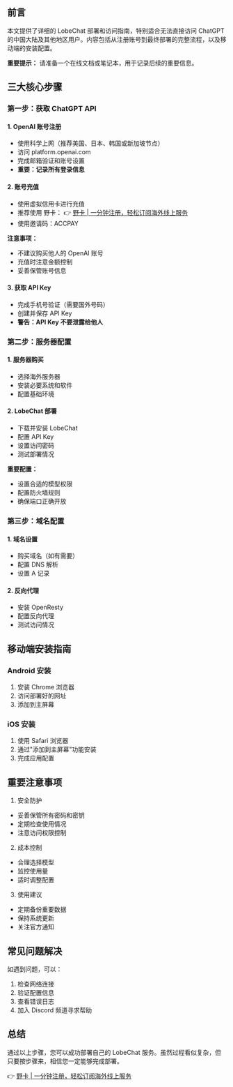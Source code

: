## 前言

本文提供了详细的 LobeChat 部署和访问指南，特别适合无法直接访问 ChatGPT 的中国大陆及其他地区用户。内容包括从注册账号到最终部署的完整流程，以及移动端的安装配置。

**重要提示：** 请准备一个在线文档或笔记本，用于记录后续的重要信息。

## 三大核心步骤

### 第一步：获取 ChatGPT API

#### 1. OpenAI 账号注册
- 使用科学上网（推荐美国、日本、韩国或新加坡节点）
- 访问 platform.openai.com
- 完成邮箱验证和账号设置
- **重要：记录所有登录信息**

#### 2. 账号充值
- 使用虚拟信用卡进行充值
- 推荐使用 野卡：
👉 [野卡 | 一分钟注册，轻松订阅海外线上服务](https://bit.ly/bewildcard)
- 使用邀请码：ACCPAY

**注意事项：**
- 不建议购买他人的 OpenAI 账号
- 充值时注意金额控制
- 妥善保管账号信息

#### 3. 获取 API Key
- 完成手机号验证（需要国外号码）
- 创建并保存 API Key
- **警告：API Key 不要泄露给他人**

### 第二步：服务器配置

#### 1. 服务器购买
- 选择海外服务器
- 安装必要系统和软件
- 配置基础环境

#### 2. LobeChat 部署
- 下载并安装 LobeChat
- 配置 API Key
- 设置访问密码
- 测试部署情况

**重要配置：**
- 设置合适的模型权限
- 配置防火墙规则
- 确保端口正确开放

### 第三步：域名配置

#### 1. 域名设置
- 购买域名（如有需要）
- 配置 DNS 解析
- 设置 A 记录

#### 2. 反向代理
- 安装 OpenResty
- 配置反向代理
- 测试访问情况

## 移动端安装指南

### Android 安装
1. 安装 Chrome 浏览器
2. 访问部署好的网址
3. 添加到主屏幕

### iOS 安装
1. 使用 Safari 浏览器
2. 通过"添加到主屏幕"功能安装
3. 完成应用配置

## 重要注意事项

1. 安全防护
- 妥善保管所有密码和密钥
- 定期检查使用情况
- 注意访问权限控制

2. 成本控制
- 合理选择模型
- 监控使用量
- 适时调整配置

3. 使用建议
- 定期备份重要数据
- 保持系统更新
- 关注官方通知

## 常见问题解决

如遇到问题，可以：
1. 检查网络连接
2. 验证配置信息
3. 查看错误日志
4. 加入 Discord 频道寻求帮助

## 总结

通过以上步骤，您可以成功部署自己的 LobeChat 服务。虽然过程看似复杂，但只要按步骤来，相信您一定能够完成部署。

👉 [野卡 | 一分钟注册，轻松订阅海外线上服务](https://bit.ly/bewildcard)